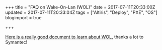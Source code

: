 +++
title = "FAQ on Wake-On-Lan (WOL)"
date = 2017-07-11T20:33:00Z
updated = 2017-07-11T20:33:04Z
tags = ["Altiris", "Deploy", "PXE", "OS"]
blogimport = true 

+++

<a href="http://www.symantec.com/docs/HOWTO84716" target="_blank">Here is a really good document to learn about WOL</a>, thanks a lot to Symantec!<br /><br /><br />
